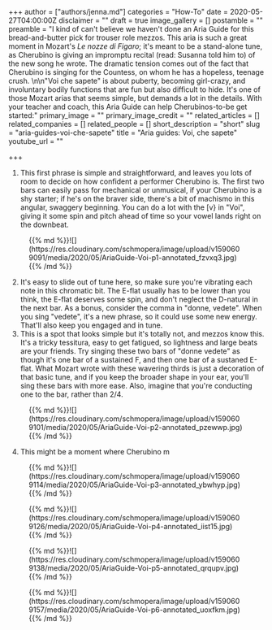 +++
author = ["authors/jenna.md"]
categories = "How-To"
date = 2020-05-27T04:00:00Z
disclaimer = ""
draft = true
image_gallery = []
postamble = ""
preamble = "I kind of can't believe we haven't done an Aria Guide for this bread-and-butter pick for trouser role mezzos. This aria is such a great moment in Mozart's _Le nozze di Figaro_; it's meant to be a stand-alone tune, as Cherubino is giving an impromptu recital (read: Susanna told him to) of the new song he wrote. The dramatic tension comes out of the fact that Cherubino is singing for the Countess, on whom he has a hopeless, teenage crush. \n\n\"Voi che sapete\" is about puberty, becoming girl-crazy, and involuntary bodily functions that are fun but also difficult to hide. It's one of those Mozart arias that seems simple, but demands a lot in the details. With your teacher and coach, this Aria Guide can help Cherubinos-to-be get started:"
primary_image = ""
primary_image_credit = ""
related_articles = []
related_companies = []
related_people = []
short_description = "short"
slug = "aria-guides-voi-che-sapete"
title = "Aria guides: Voi, che sapete"
youtube_url = ""

+++
1. This first phrase is simple and straightforward, and leaves you lots of room to decide on how confident a performer Cherubino is. The first two bars can easily pass for mechanical or unmusical, if your Cherubino is a shy starter; if he's on the braver side, there's a bit of machismo in this angular, swaggery beginning. You can do a lot with the \[v} in "Voi", giving it some spin and pitch ahead of time so your vowel lands right on the downbeat. 

<figure data-type="image">{{% md %}}![](https://res.cloudinary.com/schmopera/image/upload/v1590609091/media/2020/05/AriaGuide-Voi-p1-annotated_fzvxq3.jpg){{% /md %}}

</figure>

2. It's easy to slide out of tune here, so make sure you're vibrating each note in this chromatic bit. The E-flat usually has to be lower than you think, the E-flat deserves some spin, and don't neglect the D-natural in the next bar. As a bonus, consider the comma in "donne, vedete". When you sing "vedete", it's a new phrase, so it could use some new energy. That'll also keep you engaged and in tune.
3. This is a spot that looks simple but it's totally not, and mezzos know this. It's a tricky tessitura, easy to get fatigued, so lightness and large beats are your friends. Try singing these two bars of "donne vedete" as though it's one bar of a sustained F, and then one bar of a sustaned E-flat. What Mozart wrote with these wavering thirds is just a decoration of that basic tune, and if you keep the broader shape in your ear, you'll sing these bars with more ease. Also, imagine that you're conducting one to the bar, rather than 2/4.

<figure data-type="image">{{% md %}}![](https://res.cloudinary.com/schmopera/image/upload/v1590609101/media/2020/05/AriaGuide-Voi-p2-annotated_pzewwp.jpg){{% /md %}}

</figure>

4. This might be a moment where Cherubino m

<figure data-type="image">{{% md %}}![](https://res.cloudinary.com/schmopera/image/upload/v1590609114/media/2020/05/AriaGuide-Voi-p3-annotated_ybwhyp.jpg){{% /md %}}

</figure>

<figure data-type="image">{{% md %}}![](https://res.cloudinary.com/schmopera/image/upload/v1590609126/media/2020/05/AriaGuide-Voi-p4-annotated_iist15.jpg){{% /md %}}

</figure>

<figure data-type="image">{{% md %}}![](https://res.cloudinary.com/schmopera/image/upload/v1590609138/media/2020/05/AriaGuide-Voi-p5-annotated_qrqupv.jpg){{% /md %}}

</figure>

<figure data-type="image">{{% md %}}![](https://res.cloudinary.com/schmopera/image/upload/v1590609157/media/2020/05/AriaGuide-Voi-p6-annotated_uoxfkm.jpg){{% /md %}}

</figure>